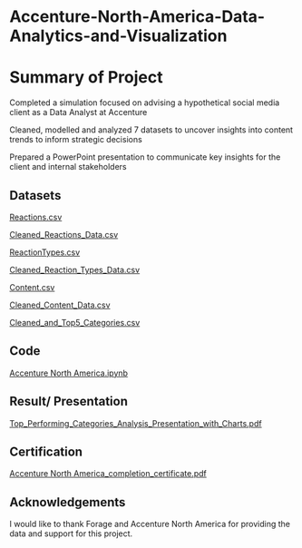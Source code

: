 # Accenture-North-America-Data-Analytics-and-Visualization

# Summary of Project

Completed a simulation focused on advising a hypothetical social media client as a Data Analyst at Accenture

Cleaned, modelled and analyzed 7 datasets to uncover insights into content trends to inform strategic decisions

Prepared a PowerPoint presentation to communicate key insights for the client and internal stakeholders

## Datasets

[Reactions.csv](https://github.com/reuel97/Accenture-North-America-Data-Analytics-and-Visualization/blob/main/Reactions.csv) 

[Cleaned_Reactions_Data.csv](https://github.com/reuel97/Accenture-North-America-Data-Analytics-and-Visualization/blob/main/Cleaned_Reactions_Data.csv)

[ReactionTypes.csv](https://github.com/reuel97/Accenture-North-America-Data-Analytics-and-Visualization/blob/main/ReactionTypes.csv) 

[Cleaned_Reaction_Types_Data.csv](https://github.com/reuel97/Accenture-North-America-Data-Analytics-and-Visualization/blob/main/Cleaned_Reaction_Types_Data.csv) 

[Content.csv](https://github.com/reuel97/Accenture-North-America-Data-Analytics-and-Visualization/blob/main/Content.csv) 

[Cleaned_Content_Data.csv](https://github.com/reuel97/Accenture-North-America-Data-Analytics-and-Visualization/blob/main/Cleaned_Content_Data.csv) 

[Cleaned_and_Top5_Categories.csv]( https://github.com/reuel97/Accenture-North-America-Data-Analytics-and-Visualization/blob/main/Cleaned_and_Top5_Categories.csv) 


## Code

 [Accenture North America.ipynb]( https://github.com/reuel97/Accenture-North-America-Data-Analytics-and-Visualization/blob/main/Accenture%20North%20America.ipynb)

## Result/ Presentation

[Top_Performing_Categories_Analysis_Presentation_with_Charts.pdf](https://github.com/reuel97/Accenture-North-America-Data-Analytics-and-Visualization/blob/main/Top_Performing_Categories_Analysis_Presentation_with_Charts.pdf)
 
## Certification

 [Accenture North America_completion_certificate.pdf]( https://github.com/reuel97/Accenture-North-America-Data-Analytics-and-Visualization/blob/main/Accenture%20North%20America_completion_certificate.pdf)

## Acknowledgements

I would like to thank Forage and Accenture North America for providing the data and support for this project. 
